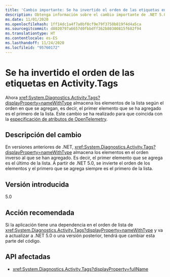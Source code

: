 ```yaml
---
title: 'Cambio importante: Se ha invertido el orden de las etiquetas en Activity.Tags'
description: Obtenga información sobre el cambio importante de .NET 5.0 en las bibliotecas básicas de .NET donde Activity.Tags ahora almacena los elementos de la lista según el orden en que se agregan.
ms.date: 11/01/2020
ms.openlocfilehash: 1ff14dc1a4f7a0bf8cf9e79f3750b819f4d4a5ca
ms.sourcegitcommit: d8020797a6657d0fbbdff362b80300815f682f94
ms.translationtype: HT
ms.contentlocale: es-ES
ms.lasthandoff: 11/24/2020
ms.locfileid: "95760172"
---
```

# <a name="order-of-tags-in-activitytags-is-reversed"></a>Se ha invertido el orden de las etiquetas en Activity.Tags

Ahora <xref:System.Diagnostics.Activity.Tags?displayProperty=nameWithType> almacena los elementos de la lista según el orden en que se agregan, es decir, el primer elemento que se ha agregado es el primero de la lista. Este cambio se ha realizado para que coincida con la [especificación de atributos de OpenTelemetry](https://github.com/open-telemetry/opentelemetry-specification/blob/master/specification/common/common.md#attributes).

## <a name="change-description"></a>Descripción del cambio

En versiones anteriores de .NET, <xref:System.Diagnostics.Activity.Tags?displayProperty=nameWithType> almacena los elementos en el orden inverso al que se han agregado. Es decir, el primer elemento que se agrega es el último de la lista. A partir de .NET 5.0, se invierte el orden de los elementos y el primero que se agrega siempre es el primero de la lista.

## <a name="version-introduced"></a>Versión introducida

5.0

## <a name="recommended-action"></a>Acción recomendada

Si la aplicación tiene una dependencia en el orden de lista de <xref:System.Diagnostics.Activity.Tags?displayProperty=nameWithType> y va a actualizar a .NET 5.0 o una versión posterior, tendrá que cambiar esta parte del código.

## <a name="affected-apis"></a>API afectadas

- <xref:System.Diagnostics.Activity.Tags?displayProperty=fullName>

<!--

#### Category

Core .NET libraries

### Affected APIs

- `P:System.Diagnostics.Activity.Tags`

-->
